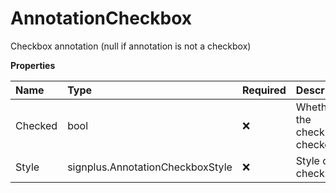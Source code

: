 # AnnotationCheckbox

Checkbox annotation (null if annotation is not a checkbox)

**Properties**

| Name    | Type                             | Required | Description                     |
| :------ | :------------------------------- | :------- | :------------------------------ |
| Checked | bool                             | ❌       | Whether the checkbox is checked |
| Style   | signplus.AnnotationCheckboxStyle | ❌       | Style of the checkbox           |
